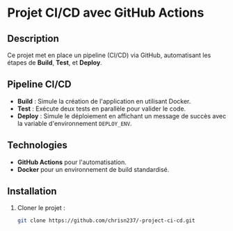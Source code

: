 # Projet CI/CD avec GitHub Actions

## Description
Ce projet met en place un pipeline (CI/CD) via GitHub, automatisant les étapes de **Build**, **Test**, et **Deploy**.

## Pipeline CI/CD
- **Build** : Simule la création de l'application en utilisant Docker.
- **Test** : Exécute deux tests en parallèle pour valider le code.
- **Deploy** : Simule le déploiement en affichant un message de succès avec la variable d'environnement `DEPLOY_ENV`.

## Technologies
- **GitHub Actions** pour l'automatisation.
- **Docker** pour un environnement de build standardisé.

## Installation
1. Cloner le projet :
   ```bash
   git clone https://github.com/chrisn237/-project-ci-cd.git
